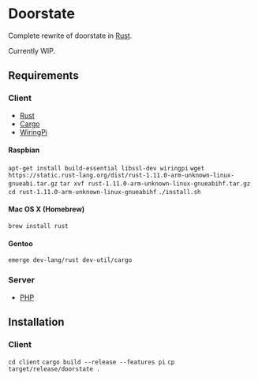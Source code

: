 Doorstate
=========

Complete rewrite of doorstate in [Rust](https://www.rust-lang.org/).

Currently WIP.

Requirements
------------

### Client

- [Rust](https://www.rust-lang.org/)
- [Cargo](https://crates.io/)
- [WiringPi](http://wiringpi.com/)

#### Raspbian

`apt-get install build-essential libssl-dev wiringpi`
`wget https://static.rust-lang.org/dist/rust-1.11.0-arm-unknown-linux-gnueabi.tar.gz`
`tar xvf rust-1.11.0-arm-unknown-linux-gnueabihf.tar.gz`
`cd rust-1.11.0-arm-unknown-linux-gnueabihf`
`./install.sh`

#### Mac OS X (Homebrew)

`brew install rust`

#### Gentoo

`emerge dev-lang/rust dev-util/cargo`

### Server

- [PHP](https://secure.php.net/)

## Installation

### Client

`cd client`
`cargo build --release --features pi`
`cp target/release/doorstate .`
